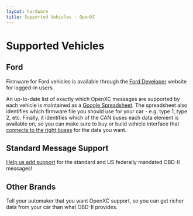 ```yaml
---
layout: hardware
title: Supported Vehicles - OpenXC
---
```


<div class="page-header">
    <h1>Supported Vehicles</h1>
</div>

## Ford

Firmware for Ford vehicles is available through the [Ford
Developer](https://developer.ford.com) website for logged-in users.

An up-to-date list of exactly which OpenXC messages are supported by each
vehicle is maintained as a [Google
Spreadsheet](https://docs.google.com/spreadsheet/ccc?key=0Ajz-75u_7nEydFJxUG4yOVZ1NXJlcjNvdzdSTDdyY0E).
The spreadsheet also identifies which firmware file you should use for your car - e.g.
type 1, type 2, etc. Finally, it identifies which of the CAN buses each data
element is available on, so you can make sure to buy or build vehicle interface
that [connects to the right buses](/vehicle-interface#obd-pins) for the data you
want.

## Standard Message Support

[Help us add support](https://github.com/openxc/vi-firmware/issues/24) for the
standard and US federally mandated OBD-II messages!

## Other Brands

Tell your automaker that you want OpenXC support, so you can get richer data
from your car than what OBD-II provides.
